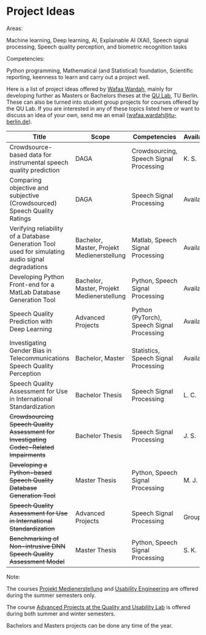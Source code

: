 # Project Ideas

Areas: 


Machine learning, Deep learning, AI, Explainable AI (XAI), Speech signal processing, Speech quality perception, and biometric recognition tasks


Competencies:

Python programming, Mathematical (and Statistical) foundation, Scientific reporting, keenness to learn and carry out a project well.


Here is a list of project ideas offered by [Wafaa Wardah](https://www.tu.berlin/index.php?id=34807), mainly for developing further as Masters or Bachelors theses at the [QU Lab](https://www.tu.berlin/en/qu), TU Berlin. These can also be turned into student group projects for courses offered by the QU Lab. If you are interested in any of these topics listed here or want to discuss an idea of your own, send me an email ([wafaa.wardah@tu-berlin.de](mailto:wafaa.wardah@tu-berlin.de)).

| Title | Scope | Competencies | Availability | Date |
|-------------| -----|-------------| -----| -----|
| Crowdsource-based data for instrumental speech quality prediction| DAGA | Crowdsourcing, Speech Signal Processing | K. S. | Oct 2023 |
| Comparing objective and subjective (Crowdsourced) Speech Quality Ratings| DAGA | Speech Signal Processing | Available | Oct 2023 |
| Verifying reliability of a Database Generation Tool used for simulating audio signal degradations| Bachelor, Master, Projekt Medienerstellung | Matlab, Speech Signal Processing | Available | Oct 2023 |
| Developing Python Front-end for a MatLab Database Generation Tool | Bachelor, Master, Projekt Medienerstellung | Python, Speech Signal Processing | Available | Oct 2023 |
| Speech Quality Prediction with Deep Learning | Advanced Projects | Python (PyTorch), Speech Signal Processing | Available | Oct 2023 |
| Investigating Gender Bias in Telecommunications Speech Quality Perception | Bachelor, Master | Statistics, Speech Signal Processing | Available | Oct 2023 |
| Speech Quality Assessment for Use in International Standardization | Bachelor Thesis | Speech Signal Processing | L. C. | 2023 |
| ~~Crowdsourcing Speech Quality Assessment for Investigating Codec-Related Impairments~~ | Bachelor Thesis | Speech Signal Processing | J. S. | 2023 |
| ~~Developing a Python-based Speech Quality Database Generation Tool~~ | Master Thesis | Python, Speech Signal Processing | M. J. | 2023 |
| ~~Speech Quality Assessment for Use in International Standardization~~ | Advanced Projects | Speech Signal Processing | Group of 6 | 2022 |
| ~~Benchmarking of Non-intrusive DNN Speech Quality Assessment Model~~ | Master Thesis | Python, Speech Signal Processing | S. K. | 2021 - 2022 |



Note: 

The courses [Projekt Medienerstellung](https://www.tu.berlin/qu/studium-und-lehre/lehrangebot/kurse/sommersemester/medienprojekt-medienerstellung) and [Usability Engineering](https://www.tu.berlin/qu/studium-und-lehre/lehrangebot/kurse/sommersemester/usability-engineering) are offered during the summer semesters only. 

The course [Advanced Projects at the Quality and Usability Lab](https://www.tu.berlin/qu/studium-und-lehre/lehrangebot) is offered during both summer and winter semesters.

Bachelors and Masters projects can be done any time of the year.

